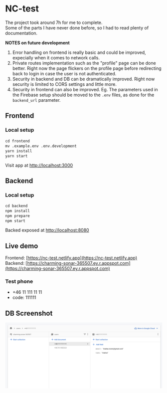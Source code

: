 # NC-test

The project took around 7h for me to complete.  
Some of the parts I have never done before, so I had to read plenty of documentation.

**NOTES on future development**

1. Error handling on frontend is really basic and could be improved, expecially when it comes to network calls.
1. Private routes implementation such as the "profile" page can be done better. Right now the page flickers on the profile page before redirecting back to login in case the user is not authenticated.
1. Security in backend and DB can be dramatically improved. Right now security is limited to CORS settings and little more.
1. Security in frontend can also be improved. Eg. The parameters used in the Firebase setup should be moved to the `.env` files, as done for the `backend_url` parameter.

## Frontend

### Local setup

```
cd frontend
mv .example.env .env.development
yarn install
yarn start
```

Visit app at [http://localhost:3000](http://localhost:3000)

## Backend

### Local setup

```
cd backend
npm install
npm prepare
npm start
```

Backed exposed at [http://localhost:8080](http://localhost:8080)

## Live demo

Frontend: [https://nc-test.netlify.app](https://nc-test.netlify.app)  
Backend: [https://charming-sonar-365507.ey.r.appspot.com](https://charming-sonar-365507.ey.r.appspot.com)

### Test phone

- +46 11 111 11 11
- code: 111111

## DB Screenshot

![screenshot](db-screenshot.jpg)
